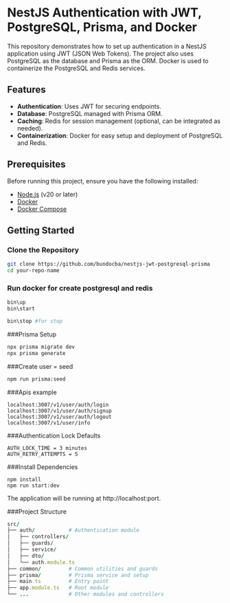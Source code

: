 # NestJS Authentication with JWT, PostgreSQL, Prisma, and Docker

This repository demonstrates how to set up authentication in a NestJS application using JWT (JSON Web Tokens). The project also uses PostgreSQL as the database and Prisma as the ORM. Docker is used to containerize the PostgreSQL and Redis services.

## Features

- **Authentication**: Uses JWT for securing endpoints.
- **Database**: PostgreSQL managed with Prisma ORM.
- **Caching**: Redis for session management (optional, can be integrated as needed).
- **Containerization**: Docker for easy setup and deployment of PostgreSQL and Redis.

## Prerequisites

Before running this project, ensure you have the following installed:

- [Node.js](https://nodejs.org/) (v20 or later)
- [Docker](https://www.docker.com/get-started)
- [Docker Compose](https://docs.docker.com/compose/install/)

## Getting Started

### Clone the Repository

```bash
git clone https://github.com/bundocba/nestjs-jwt-postgresql-prisma
cd your-repo-name
```
### Run docker for create postgresql and redis
```bash
bin\up
bin\start

bin\stop #for stop
```
###Prisma Setup
```bash
npx prisma migrate dev
npx prisma generate

```
###Create user = seed
```bash
npm run prisma:seed 
```
###Apis example
```
localhost:3007/v1/user/auth/login
localhost:3007/v1/user/auth/signup
localhost:3007/v1/user/auth/logout
localhost:3007/v1/user/info

```

###Authentication Lock Defaults
```
AUTH_LOCK_TIME = 3 minutes
AUTH_RETRY_ATTEMPTS = 5
```

###Install Dependencies
```
npm install
npm run start:dev
```
The application will be running at http://localhost:port.

###Project Structure
```ruby
src/
├── auth/           # Authentication module
│   ├── controllers/
│   ├── guards/
│   ├── service/
│   ├── dto/
│   └── auth.module.ts
├── common/         # Common utilities and guards
├── prisma/         # Prisma service and setup
├── main.ts         # Entry point
├── app.module.ts   # Root module
└── ...             # Other modules and controllers

```
